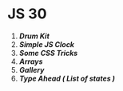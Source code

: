 # JS 30

1. ***Drum Kit***
2. ***Simple JS Clock***
3. ***Some CSS Tricks***
4. ***Arrays***
5. ***Gallery***
6. ***Type Ahead ( List of states )***
